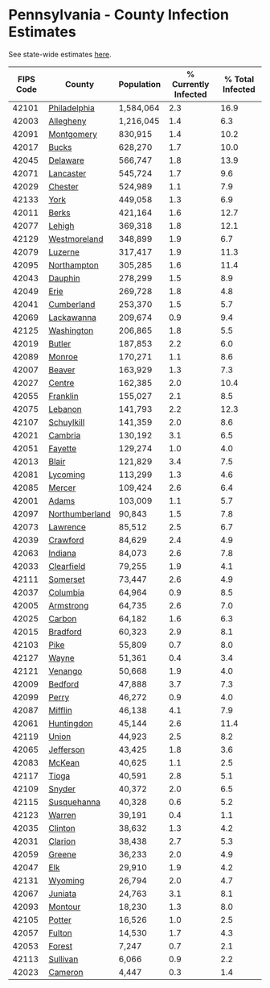 # Pennsylvania - County Infection Estimates

See state-wide estimates [here](/infections/us-pa).

|   FIPS Code |                           County |   Population |   % Currently Infected |   % Total Infected |
|-------------|----------------------------------|--------------|------------------------|--------------------|
|       42101 |     [Philadelphia](philadelphia) |    1,584,064 |                    2.3 |               16.9 |
|       42003 |           [Allegheny](allegheny) |    1,216,045 |                    1.4 |                6.3 |
|       42091 |         [Montgomery](montgomery) |      830,915 |                    1.4 |               10.2 |
|       42017 |                   [Bucks](bucks) |      628,270 |                    1.7 |               10.0 |
|       42045 |             [Delaware](delaware) |      566,747 |                    1.8 |               13.9 |
|       42071 |           [Lancaster](lancaster) |      545,724 |                    1.7 |                9.6 |
|       42029 |               [Chester](chester) |      524,989 |                    1.1 |                7.9 |
|       42133 |                     [York](york) |      449,058 |                    1.3 |                6.9 |
|       42011 |                   [Berks](berks) |      421,164 |                    1.6 |               12.7 |
|       42077 |                 [Lehigh](lehigh) |      369,318 |                    1.8 |               12.1 |
|       42129 |     [Westmoreland](westmoreland) |      348,899 |                    1.9 |                6.7 |
|       42079 |               [Luzerne](luzerne) |      317,417 |                    1.9 |               11.3 |
|       42095 |       [Northampton](northampton) |      305,285 |                    1.6 |               11.4 |
|       42043 |               [Dauphin](dauphin) |      278,299 |                    1.5 |                8.9 |
|       42049 |                     [Erie](erie) |      269,728 |                    1.8 |                4.8 |
|       42041 |         [Cumberland](cumberland) |      253,370 |                    1.5 |                5.7 |
|       42069 |         [Lackawanna](lackawanna) |      209,674 |                    0.9 |                9.4 |
|       42125 |         [Washington](washington) |      206,865 |                    1.8 |                5.5 |
|       42019 |                 [Butler](butler) |      187,853 |                    2.2 |                6.0 |
|       42089 |                 [Monroe](monroe) |      170,271 |                    1.1 |                8.6 |
|       42007 |                 [Beaver](beaver) |      163,929 |                    1.3 |                7.3 |
|       42027 |                 [Centre](centre) |      162,385 |                    2.0 |               10.4 |
|       42055 |             [Franklin](franklin) |      155,027 |                    2.1 |                8.5 |
|       42075 |               [Lebanon](lebanon) |      141,793 |                    2.2 |               12.3 |
|       42107 |         [Schuylkill](schuylkill) |      141,359 |                    2.0 |                8.6 |
|       42021 |               [Cambria](cambria) |      130,192 |                    3.1 |                6.5 |
|       42051 |               [Fayette](fayette) |      129,274 |                    1.0 |                4.0 |
|       42013 |                   [Blair](blair) |      121,829 |                    3.4 |                7.5 |
|       42081 |             [Lycoming](lycoming) |      113,299 |                    1.3 |                4.6 |
|       42085 |                 [Mercer](mercer) |      109,424 |                    2.6 |                6.4 |
|       42001 |                   [Adams](adams) |      103,009 |                    1.1 |                5.7 |
|       42097 | [Northumberland](northumberland) |       90,843 |                    1.5 |                7.8 |
|       42073 |             [Lawrence](lawrence) |       85,512 |                    2.5 |                6.7 |
|       42039 |             [Crawford](crawford) |       84,629 |                    2.4 |                4.9 |
|       42063 |               [Indiana](indiana) |       84,073 |                    2.6 |                7.8 |
|       42033 |         [Clearfield](clearfield) |       79,255 |                    1.9 |                4.1 |
|       42111 |             [Somerset](somerset) |       73,447 |                    2.6 |                4.9 |
|       42037 |             [Columbia](columbia) |       64,964 |                    0.9 |                8.5 |
|       42005 |           [Armstrong](armstrong) |       64,735 |                    2.6 |                7.0 |
|       42025 |                 [Carbon](carbon) |       64,182 |                    1.6 |                6.3 |
|       42015 |             [Bradford](bradford) |       60,323 |                    2.9 |                8.1 |
|       42103 |                     [Pike](pike) |       55,809 |                    0.7 |                8.0 |
|       42127 |                   [Wayne](wayne) |       51,361 |                    0.4 |                3.4 |
|       42121 |               [Venango](venango) |       50,668 |                    1.9 |                4.0 |
|       42009 |               [Bedford](bedford) |       47,888 |                    3.7 |                7.3 |
|       42099 |                   [Perry](perry) |       46,272 |                    0.9 |                4.0 |
|       42087 |               [Mifflin](mifflin) |       46,138 |                    4.1 |                7.9 |
|       42061 |         [Huntingdon](huntingdon) |       45,144 |                    2.6 |               11.4 |
|       42119 |                   [Union](union) |       44,923 |                    2.5 |                8.2 |
|       42065 |           [Jefferson](jefferson) |       43,425 |                    1.8 |                3.6 |
|       42083 |                 [McKean](mckean) |       40,625 |                    1.1 |                2.5 |
|       42117 |                   [Tioga](tioga) |       40,591 |                    2.8 |                5.1 |
|       42109 |                 [Snyder](snyder) |       40,372 |                    2.0 |                6.5 |
|       42115 |       [Susquehanna](susquehanna) |       40,328 |                    0.6 |                5.2 |
|       42123 |                 [Warren](warren) |       39,191 |                    0.4 |                1.1 |
|       42035 |               [Clinton](clinton) |       38,632 |                    1.3 |                4.2 |
|       42031 |               [Clarion](clarion) |       38,438 |                    2.7 |                5.3 |
|       42059 |                 [Greene](greene) |       36,233 |                    2.0 |                4.9 |
|       42047 |                       [Elk](elk) |       29,910 |                    1.9 |                4.2 |
|       42131 |               [Wyoming](wyoming) |       26,794 |                    2.0 |                4.7 |
|       42067 |               [Juniata](juniata) |       24,763 |                    3.1 |                8.1 |
|       42093 |               [Montour](montour) |       18,230 |                    1.3 |                8.0 |
|       42105 |                 [Potter](potter) |       16,526 |                    1.0 |                2.5 |
|       42057 |                 [Fulton](fulton) |       14,530 |                    1.7 |                4.3 |
|       42053 |                 [Forest](forest) |        7,247 |                    0.7 |                2.1 |
|       42113 |             [Sullivan](sullivan) |        6,066 |                    0.9 |                2.2 |
|       42023 |               [Cameron](cameron) |        4,447 |                    0.3 |                1.4 |